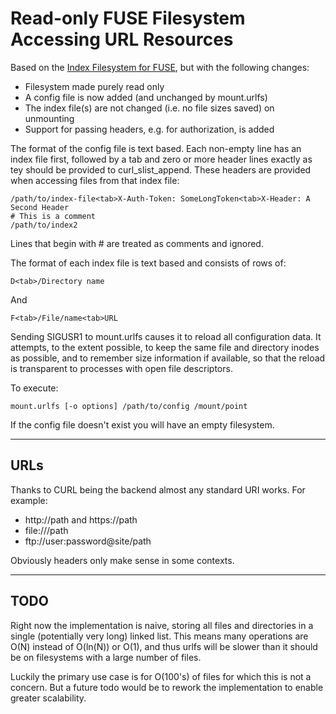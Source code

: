 Read-only FUSE Filesystem Accessing URL Resources
=========================

Based on the [Index Filesystem for FUSE](https://github.com/MajenkoProjects/indexfs),
but with the following changes:

- Filesystem made purely read only
- A config file is now added (and unchanged by mount.urlfs)
- The index file(s) are not changed (i.e. no file sizes saved) on unmounting
- Support for passing headers, e.g. for authorization, is added

The format of the config file is text based. Each non-empty line has an index file first,
followed by a tab and zero or more header lines exactly as tey should be provided to
curl_slist_append. These headers are provided when accessing files from that index file:

```
/path/to/index-file<tab>X-Auth-Token: SomeLongToken<tab>X-Header: A Second Header
# This is a comment
/path/to/index2
```

Lines that begin with \# are treated as comments and ignored.

The format of each index file is text based and consists of rows of:

```
D<tab>/Directory name
```

And

```
F<tab>/File/name<tab>URL
```

Sending SIGUSR1 to mount.urlfs causes it to reload all configuration data. It attempts,
to the extent possible, to keep the same file and directory inodes as possible, and to
remember size information if available, so that the reload is transparent to processes
with open file descriptors.

To execute:

```
mount.urlfs [-o options] /path/to/config /mount/point
```

If the config file doesn't exist you will have an empty filesystem.

----

URLs
----

Thanks to CURL being the backend almost any standard URI works. For example:

* http://path and https://path
* file:///path
* ftp://user:password@site/path

Obviously headers only make sense in some contexts.

----

TODO
----

Right now the implementation is naive, storing all files and directories in
a single (potentially very long) linked list. This means many operations are
O(N) instead of O(ln(N)) or O(1), and thus urlfs will be slower than it should
be on filesystems with a large number of files. 

Luckily the primary use case is for O(100's) of files for which this is not
a concern. But a future todo would be to rework the implementation to enable
greater scalability.


